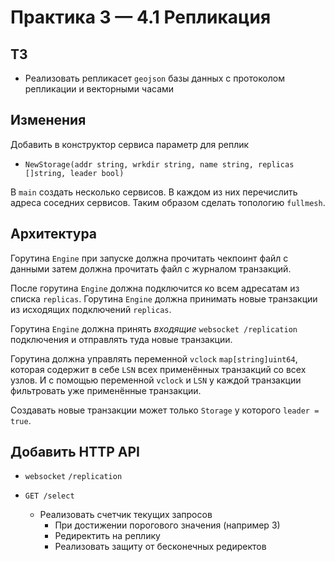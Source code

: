 # Практика 3 — 4.1 Репликация

## ТЗ

- Реализовать репликасет `geojson` базы данных с протоколом репликации и векторными часами

## Изменения

Добавить в конструктор сервиса параметр для реплик
- `NewStorage(addr string, wrkdir string, name string, replicas []string, leader bool)`

В `main` создать несколько сервисов. В каждом из них перечислить адреса соседних сервисов. Таким образом сделать топологию `fullmesh`.

## Архитектура

Горутина `Engine` при запуске должна прочитать чекпоинт файл с данными затем должна прочитать файл с журналом транзакций.

После горутина `Engine` должна подключится ко всем адресатам из списка `replicas`.
Горутина `Engine` должна принимать новые транзакции из исходящих подключений `replicas`.

Горутина `Engine` должна принять *входящие* `websocket /replication` подключения и отправлять туда новые транзакции.

Горутина должна управлять переменной `vclock` `map[string]uint64`, которая содержит в себе `LSN` всех применённых транзакций со всех узлов. И с помощью переменной `vclock` и `LSN` у каждой транзакции фильтровать уже применённые транзакции.

Создавать новые транзакции может только `Storage` у которого `leader = true`.

## Добавить HTTP API

- `websocket` `/replication`

- `GET /select`
  - Реализовать счетчик текущих запросов
    - При достижении порогового значения (например 3)
    - Редиректить на реплику
    - Реализовать защиту от бесконечных редиректов
